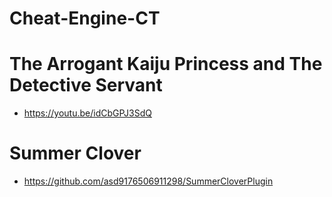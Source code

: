 # Cheat-Engine-CT

# The Arrogant Kaiju Princess and The Detective Servant
- https://youtu.be/idCbGPJ3SdQ
# Summer Clover
- https://github.com/asd9176506911298/SummerCloverPlugin
